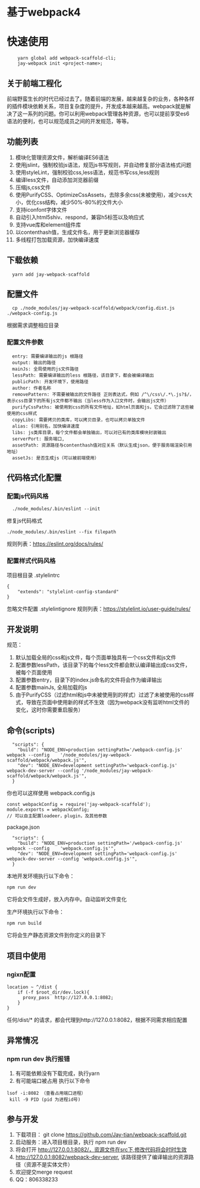# 基于webpack4

# 快速使用
```
    yarn global add webpack-scaffold-cli;
    jay-webpack init <project-name>;
```

## 关于前端工程化
前端野蛮生长的时代已经过去了。随着前端的发展，越来越复杂的业务，各种各样的插件模块依赖关系，项目复杂度的提升，开发成本越来越高。webpack就是解决了这一系列的问题。你可以利用webpack管理各种资源，也可以提前享受es6语法的便利，也可以规范成员之间的开发规范，等等。

## 功能列表
1. 模块化管理资源文件，解析编译ES6语法
2. 使用jslint，强制校验js语法，规范js书写规则，并自动修复部分语法格式问题
3. 使用styleLint，强制校验css,less语法，规范书写css,less规则
4. 编译less文件，自动添加浏览器前缀
5. 压缩js,css文件
6. 使用PurifyCSS、OptimizeCssAssets，去除多余css(未被使用)，减少css大小，优化css结构，减少50%-80%的文件大小
7. 支持iconfont字体文件
8. 自动引入html5shiv、respond，兼容h5标签以及响应式
9. 支持vue库和element组件库
10. 以contenthash值，生成文件名，用于更新浏览器缓存
11. 多线程打包加载资源，加快编译速度

## 下载依赖
```
  yarn add jay-webpack-scaffold
```

## 配置文件
```
  cp ./node_modules/jay-webpack-scaffold/webpack/config.dist.js ./webpack-config.js
```
根据需求调整相应目录

### 配置文件参数
```
  entry: 需要编译输出的js 根路径
  output: 输出的路径
  mainJs: 全局使用的js文件路径
  lessPath: 需要编译输出的less 根路径，该目录下，都会被编译输出
  publicPath: 开发环境下，使用路径
  author: 作者名称
  removePattern: 不需要被输出的文件路径 正则表达式，例如 /^\/css\/.*\.js?$/，表示css目录下的所有js文件都不输出（当less作为入口文件时，会输出js文件）
  purifyCssPaths: 被使用到css的所有文件地址，如html页面和js，它会过滤除了这些被使用的css样式
  copyLibs: 需要拷贝的类库，可以拷贝目录，也可以拷贝单独文件
  alias: 引用别名，加快编译速度
  libs: js类库目录，每个文件都会单独输出，可以对已有的类库模块封装输出
  serverPort: 服务端口,
  assetPath: 资源路径与contenthash值对应关系（默认生成json，便于服务端渲染引用地址）
  assetJs: 是否生成js（可以被前端使用）
```

## 代码格式化配置

### 配置js代码风格
```
  ./node_modules/.bin/eslint --init
```
修复js代码格式
```
./node_modules/.bin/eslint --fix filepath
```
规则列表：https://eslint.org/docs/rules/

### 配置样式代码风格
项目根目录 .stylelintrc
```
{
    "extends": "stylelint-config-standard"
}
```
忽略文件配置 .stylelintignore
规则列表：https://stylelint.io/user-guide/rules/

## 开发说明
规范： 
1. 默认加载全局的css和js文件，每个页面单独具有一个css文件和js文件
2. 配置参数lessPath，该目录下的每个less文件都会默认编译输出成css文件，被每个页面使用
3. 配置参数entry，目录下的index.js命名的文件将会作为编译输出
4. 配置参数mainJs, 全局加载的js
5. 由于PurifyCSS（过滤html和js中未被使用到的样式）过滤了未被使用的css样式，导致在页面中使用新的样式不生效（因为webpack没有监听html文件的变化，这时你需要重启服务）

## 命令(scripts)
```
  "scripts": {
    "build": "NODE_ENV=production settingPath='/webpack-config.js' webpack --config    '/node_modules/jay-webpack-scaffold/webpack/webpack.js'",
    "dev": "NODE_ENV=development settingPath='webpack-config.js' webpack-dev-server --config '/node_modules/jay-webpack-scaffold/webpack/webpack.js'",
  }
```

你也可以这样使用
webpack.config.js
```
const webpackConfig = require('jay-webpack-scaffold');
module.exports = webpackConfig;
// 可以自主配置loadeer，plugin，及其他参数
```
package.json
```
  "scripts": {
    "build": "NODE_ENV=production settingPath='/webpack-config.js' webpack --config    'webpack.config.js'",
    "dev": "NODE_ENV=development settingPath='webpack-config.js' webpack-dev-server --config 'webpack.config.js'",
  }
```

本地开发环境执行以下命令：
```
npm run dev
```
它将会文件生成好，放入内存中。自动监听文件变化
<br/>

生产环境执行以下命令：
```
npm run build
```
它将会生产静态资源文件到你定义的目录下

## 项目中使用

### ngixn配置
```
location ~ ^/dist {
	if (-f $root_dir/dev.lock){
      proxy_pass  http://127.0.0.1:8082;
	}
}
```
任何/dist/* 的请求，都会代理到http://127.0.0.1:8082，根据不同需求相应配置

## 异常情况

### npm run dev 执行报错
1. 有可能依赖没有下载完成，执行yarn
2. 有可能端口被占用 执行以下命令
```
lsof -i:8082 （查看占用端口进程）
 kill -9 PID (pid 为进程id号)
```

## 参与开发
1. 下载项目： git clone https://github.com/Jay-tian/webpack-scaffold.git
2. 启动服务：进入项目根目录，执行 npm run dev
3. 将会打开 http://127.0.0.1:8082/，资源文件在src下,修改代码将会时时生效
4. http://127.0.0.1:8082/webpack-dev-server, 该路径提供了编译输出的资源路径（资源不是实体文件）
5. 欢迎提交merge request
6. QQ：806338233 

